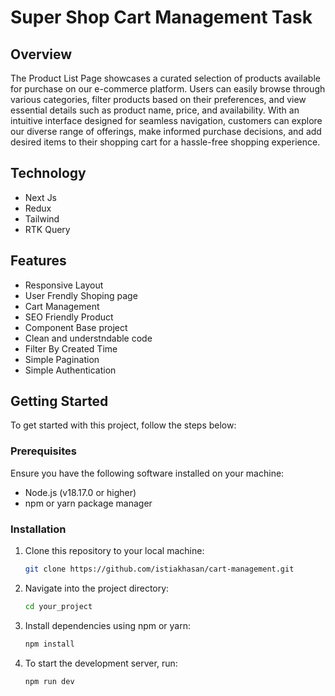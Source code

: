 # Super Shop Cart Management Task

## Overview

The Product List Page showcases a curated selection of products available for purchase on our e-commerce platform. Users can easily browse through various categories, filter products based on their preferences, and view essential details such as product name, price, and availability. With an intuitive interface designed for seamless navigation, customers can explore our diverse range of offerings, make informed purchase decisions, and add desired items to their shopping cart for a hassle-free shopping experience.

## Technology 

- Next Js
- Redux
- Tailwind
- RTK Query


## Features

- Responsive Layout 
- User Frendly Shoping page 
- Cart Management
- SEO Friendly Product
- Component Base project 
- Clean and understndable code 
- Filter By Created Time 
- Simple Pagination
- Simple Authentication

## Getting Started

To get started with this project, follow the steps below:

### Prerequisites

Ensure you have the following software installed on your machine:

- Node.js (v18.17.0 or higher)
- npm or yarn package manager

### Installation

1. Clone this repository to your local machine:

   ```bash
   git clone https://github.com/istiakhasan/cart-management.git
2. Navigate into the project directory:

   ```bash
   cd your_project
3. Install dependencies using npm or yarn:
   ```bash
   npm install
3. To start the development server, run:
   ```bash
   npm run dev